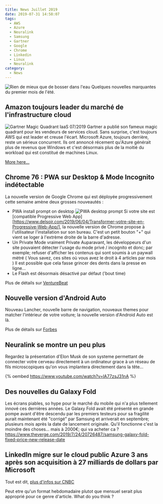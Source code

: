 ```yaml
---
title: News Juillet 2019
date: 2019-07-31 14:58:07
tags: 
  - AWS
  - Azure
  - Neuralink
  - Samsung
  - Gartner
  - Google 
  - Chrome
  - Linkedin
  - Linux
  - Neuralink
category: 
  - News  
---
```



![Rien de mieux que de bosser dans l'eau](https://i.imgur.com/JfcTfOS.png)
Quelques nouvelles marquantes du premier mois de l'été.  
<!-- more --> 


## Amazon toujours leader du marché de l'infrastructure cloud 

![Gartner Magic Quadrant IaaS 07/2019][gartner]
Gartner a publié son fameux magic quadrant pour les vendeurs de services cloud. Sans surprise, c'est toujours AWS qui est leader et creuse l'écart. 
Microsoft Azure, toujours derrière, reste un sérieux concurrent. Ils ont annoncé récement qu'Azure générait plus de revenus que Windows et c'est désormais plus de la moitié du workload qui est constitué de machines Linux. 
 
[More here...](https://mspoweruser.com/microsoft-azure-continues-to-lag-behind-amazon-in-the-cloud-infrastructure-market/)

## Chrome 76 : PWA sur Desktop & Mode Incognito indétectable

La nouvelle version de Google Chrome qui est déployée progressivement cette semaine amène deux grosses nouveautés :
* PWA install prompt on desktop 
![PWA desktop prompt][gifpwa]
Si votre site est [compatible Progressive Web App][https://www.delsoir.com/2019/06/04/Transformer-votre-site-en-Progressive-Web-App/], la nouvelle version de Chrome propose à l'utilisateur l'installation sur son bureau. 
C'est un petit bouton "+" qui vient se loger à l'extrème droite de la barre d'adresse. 
* Un Private Mode vraiment Private 
Auparavant, les développeurs d'un site pouvaient détecter l'usage du mode privé / incognito et donc; par exemple; refuser d'afficher les contenus qui sont soumis à un paywall mètré ( Vous savez, ces sites où vous avez le droit à 4 articles par mois ) 
Il est possible que cela fasse grincer des dents dans la presse en ligne... 
* Le Flash est désormais désactivé par défaut ('bout time)

Plus de détails sur [VentureBeat](https://venturebeat.com/2019/07/30/google-chrome-76/)


## Nouvelle version d'Android Auto 

Nouveau Lancher, nouvelle barre de navigation, nouveaux themes pour matcher l'intérieur de votre voiture; la nouvelle version d'Android Auto est là. 

Plus de détails sur [Forbes](https://www.theverge.com/2019/7/30/20746885/google-android-auto-2019-review-features-app-phone)


## Neuralink se montre un peu plus

Regardez la présentation d'Elon Musk de son systeme permettant de connecter votre cerveau directement à un ordinateur grace à un réseau de fils microscopiques qu'on vous implantera directement dans la tête...

{% oembed https://www.youtube.com/watch?v=lA77zsJ31nA %}


## Des nouvelles du Galaxy Fold 

Les écrans piables, so hype pour le marché du mobile qui n'a plus tellement innové ces dernières années. Le Galaxy Fold avait été présenté en grande pompe avant d'être descendu par les premiers testeurs pour sa fragilité aurait maintenant été "corrigé" par Samsung et arriverait en septembre; plusieurs mois après la date de lancement originale. 
Qu'il fonctionne c'est la moindre des choses... mais à 2000€; qui va acheter ca ? 
https://www.theverge.com/2019/7/24/20726487/samsung-galaxy-fold-fixed-price-new-release-date


## LinkedIn migre sur le cloud public Azure 3 ans après son acquisition à 27 milliards de dollars par Microsoft 

Tout est dit, [plus d'infos sur CNBC](https://www.cnbc.com/2019/07/23/linkedin-is-moving-to-microsoft-azure-three-years-after-acquisition.html)


Peut etre qu'un format hebdomadaire plutot que mensuel serait plus approprié pour ce genre d'article. 
What do you think ? 

[gifpwa]: https://i.imgur.com/bKnJmcL.gif
[gartner]: https://zdnet3.cbsistatic.com/hub/i/2019/07/18/de65f5b8-eb36-469c-8597-43bbc2af6a64/0d6e05e2ccdc7ee56d4212632233a7e5/gartner-iaas-2019-mq.png

